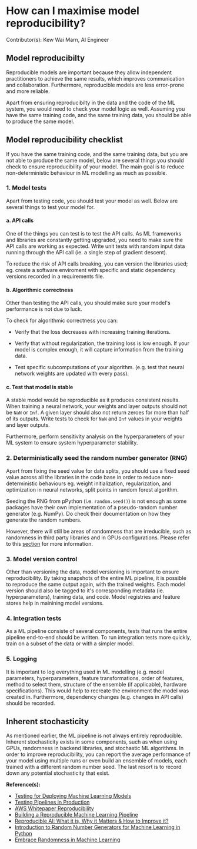 # How can I maximise model reproducibility?

Contributor(s): Kew Wai Marn, AI Engineer

## Model reproducibilty

Reproducible models are important because they allow independent practitioners to
achieve the same results, which improves communication and collaboration. Furthermore,
reproducible models are less error-prone and more reliable.

Apart from ensuring reproducibilty in the data and the code of the ML system,
you would need to check your model logic as well. Assuming you have the same training
code, and the same training data, you should be able to produce the same model.

## Model reproducibility checklist

If you have the same training code, and the same training data, but you are
not able to produce the same model, below are several things you should check to
ensure reproducibility of your model. The main goal is to reduce
non-deterministic behaviour in ML modelling as much as possible.

### 1. Model tests

Apart from testing code, you should test your model as well. Below are several
things to test your model for.

#### a. API calls

One of the things you can test is to test the API calls. As ML frameworks and
libraries are constantly getting upgraded, you need to make sure the API calls
are working as expected. Write unit tests with random input data running
through the API call (ie. a single step of gradient descent).

To reduce the risk of API calls breaking, you can version the libraries used; eg.
create a software enviroment with specific and static dependency versions
recorded in a requirements file.

#### b. Algorithmic correctness

Other than testing the API calls, you should make sure your model's performance
is not due to luck.

To check for algorithmic correctness you can:

- Verify that the loss decreases with increasing training iterations.

- Verify that without regularization, the training loss is low enough. If your
model is complex enough, it will capture information from the training data.

- Test specific subcomputations of your algorithm. (e.g. test that neural network
weights are updated with every pass).

#### c. Test that model is stable

A stable model would be reproducible as it produces consistent results. When training
a neural network, your weights and layer outputs should not be
`NaN` or `Inf`. A given layer should also not return zeroes for more than half
of its outputs. Write tests to check for `NaN` and `Inf` values in your weights
and layer outputs.

Furthermore, perform sensitivity analysis on the hyperparameters of your ML system
to ensure system hyperparameter stability.

### 2. Deterministically seed the random number generator (RNG)

Apart from fixing the seed value for data splits, you should use a fixed seed
value across all the libraries in the code base in order to reduce
non-deterministic behaviours eg. weight initialization, regularization, and
optimization in neural networks, split points in random forest algorithm.

Seeding the RNG from pPython (i.e. `random.seed()`) is not enough as some
packages have their own implementation of a pseudo-random number generator
(e.g. NumPy). Do check their documentation on how they generate the random numbers.

However, there will still be areas of randomness that are irreducible, such as
randomness in third party libraries and in GPUs configurations. Please refer to this
[section](#inherent-stochasticity) for more information.

### 3. Model version control

Other than versioning the data, model versioning is important to ensure
reproducibility. By taking snapshots of the entire ML pipeline, it is possible
to reproduce the same output again, with the trained weights. Each model version
should also be tagged to it's corresponding metadata (ie. hyperparameters),
training data, and code. Model registries and feature stores help in mainining
model versions.

### 4. Integration tests

As a ML pipeline consiste of several components, tests that runs the entire
pipeline end-to-end should be written. To run integration tests more quickly, train on
a subset of the data or with a simpler model.

### 5. Logging

It is important to log everything used in ML modelling (e.g. model parameters,
hyperparameters, feature transformations, order of features, method to select
them, structure of the ensemble (if applicable), hardware specifications). This 
would help to recreate the environment the model was created in. Furthermore, 
dependency changes (e.g. changes in API calls) should be recorded.

## Inherent stochasticity

As mentioned earlier, the ML pipeline is not always entirely reproducible. Inherent 
stochasticity exists in some components, such as when using GPUs, randomness in backend
libraries, and stochastic ML algorithms. In order to improve reproducibility,
you can report the average performance of your model using multiple runs or even
build an ensemble of models, each trained with a different random number seed.
The last resort is to record down any potential stochasticity that exist.

__Reference(s):__

- [Testing for Deploying Machine Learning Models](https://developers.google.com/machine-learning/testing-debugging/pipeline/deploying)
- [Testing Pipelines in Production](https://developers.google.com/machine-learning/testing-debugging/pipeline/production)
- [AWS Whitepaper Reproducibility](https://docs.aws.amazon.com/whitepapers/latest/ml-best-practices-healthcare-life-sciences/reproducibility.html)
- [Building a Reproducible Machine Learning Pipeline](https://arxiv.org/pdf/1810.04570.pdf)
- [Reproducible AI: What it is, Why it Matters & How to Improve it?](https://research.aimultiple.com/reproducible-ai/)
- [Introduction to Random Number Generators for Machine Learning in Python](https://machinelearningmastery.com/introduction-to-random-number-generators-for-machine-learning/)
- [Embrace Randomness in Machine Learning](https://machinelearningmastery.com/randomness-in-machine-learning/)
